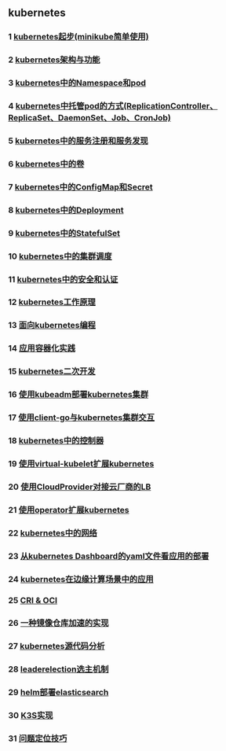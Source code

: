 ## kubernetes

### 1 [kubernetes起步(minikube简单使用)](https://github.com/luofengmacheng/docker_doc/blob/master/kubernetes/minikube.md)

### 2 [kubernetes架构与功能](https://github.com/luofengmacheng/docker_doc/blob/master/kubernetes/structure_function.md)

### 3 [kubernetes中的Namespace和pod](https://github.com/luofengmacheng/docker_doc/blob/master/kubernetes/pod.md)

### 4 [kubernetes中托管pod的方式(ReplicationController、ReplicaSet、DaemonSet、Job、CronJob)](https://github.com/luofengmacheng/docker_doc/blob/master/kubernetes/rc_rs_ds_job_cronjob.md)

### 5 [kubernetes中的服务注册和服务发现](https://github.com/luofengmacheng/docker_doc/blob/master/kubernetes/service.md)

### 6 [kubernetes中的卷](https://github.com/luofengmacheng/docker_doc/blob/master/kubernetes/volume.md)

### 7 [kubernetes中的ConfigMap和Secret](https://github.com/luofengmacheng/docker_doc/blob/master/kubernetes/config.md)

### 8 [kubernetes中的Deployment](https://github.com/luofengmacheng/docker_doc/blob/master/kubernetes/deployment.md)

### 9 [kubernetes中的StatefulSet](https://github.com/luofengmacheng/docker_doc/blob/master/kubernetes/statefulset.md)

### 10 [kubernetes中的集群调度](https://github.com/luofengmacheng/docker_doc/blob/master/kubernetes/schedule.md)

### 11 [kubernetes中的安全和认证](https://github.com/luofengmacheng/docker_doc/blob/master/kubernetes/security_and_authentication.md)

### 12 [kubernetes工作原理](https://github.com/luofengmacheng/docker_doc/blob/master/kubernetes/principle.md)

### 13 [面向kubernetes编程](https://github.com/luofengmacheng/docker_doc/blob/master/kubernetes/k8s_oriented_program.md)

### 14 [应用容器化实践](https://github.com/luofengmacheng/docker_doc/blob/master/kubernetes/app_containernization.md)

### 15 [kubernetes二次开发](https://github.com/luofengmacheng/docker_doc/blob/master/kubernetes/secondary_development.md)

### 16 [使用kubeadm部署kubernetes集群](https://github.com/luofengmacheng/docker_doc/blob/master/kubernetes/deploy_with_kubeadm.md)

### 17 [使用client-go与kubernetes集群交互](https://github.com/luofengmacheng/docker_doc/blob/master/kubernetes/interact_with_client.md)

### 18 [kubernetes中的控制器](https://github.com/luofengmacheng/docker_doc/blob/master/kubernetes/controller.md)

### 19 [使用virtual-kubelet扩展kubernetes](https://github.com/luofengmacheng/docker_doc/blob/master/kubernetes/virtual_kubelet.md)

### 20 [使用CloudProvider对接云厂商的LB](https://github.com/luofengmacheng/docker_doc/blob/master/kubernetes/cloudprovider.md)

### 21 [使用operator扩展kubernetes](https://github.com/luofengmacheng/docker_doc/blob/master/kubernetes/operator.md)

### 22 [kubernetes中的网络](https://github.com/luofengmacheng/docker_doc/blob/master/kubernetes/network.md)

### 23 [从kubernetes Dashboard的yaml文件看应用的部署](https://github.com/luofengmacheng/docker_doc/blob/master/kubernetes/dashboard_yaml.md)

### 24 [kubernetes在边缘计算场景中的应用](https://github.com/luofengmacheng/docker_doc/blob/master/kubernetes/edge.md)

### 25 [CRI & OCI](https://github.com/luofengmacheng/docker_doc/blob/master/kubernetes/cri_oci.md)

### 26 [一种镜像仓库加速的实现](https://github.com/luofengmacheng/docker_doc/blob/master/kubernetes/image_acceleration.md)

### 27 [kubernetes源代码分析](https://github.com/luofengmacheng/docker_doc/blob/master/kubernetes/source_analysis.md)

### 28 [leaderelection选主机制](https://github.com/luofengmacheng/docker_doc/blob/master/kubernetes/leader_election.md)

### 29 [helm部署elasticsearch](https://github.com/luofengmacheng/docker_doc/blob/master/kubernetes/deploy_es_by_helm.md)

### 30 [K3S实现](https://github.com/luofengmacheng/docker_doc/blob/master/kubernetes/k3s_implete.md)

### 31 [问题定位技巧](https://github.com/luofengmacheng/docker_doc/blob/master/kubernetes/trouble_shooting.md)